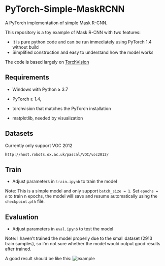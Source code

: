 # PyTorch-Simple-MaskRCNN

A PyTorch implementation of simple Mask R-CNN.

This repository is a toy example of Mask R-CNN with two features:
- It is pure python code and can be run immediately using PyTorch 1.4 without build
- Simplified construction and easy to understand how the model works

The code is based largely on [TorchVision](https://github.com/pytorch/vision)

## Requirements

- Windows with Python ≥ 3.7

- PyTorch ≥ 1.4, 

- torchvision that matches the PyTorch installation

- matplotlib, needed by visualization

## Datasets

Currently only support VOC 2012
```
http://host.robots.ox.ac.uk/pascal/VOC/voc2012/
```

## Train

- Adjust parameters in ```train.ipynb``` to train the model

Note: This is a simple model and only support ```batch_size = 1```. Set ```epochs = n``` to train n epochs, the model will save and resume automatically using the ```checkpoint.pth``` file.

## Evaluation

- Adjust parameters in ```eval.ipynb``` to test the model

Note: I haven't trained the model properly due to the small dataset (2913 train samples), so I'm not sure whether the model would output good results after trained.

A good result should be like this:
![example](https://github.com/Okery/PyTorch-Simple-MaskRCNN/blob/master/image/001.png)

